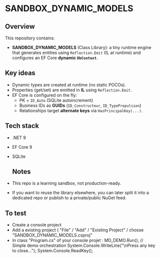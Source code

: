 # SANDBOX_DYNAMIC_MODELS

## Overview
This repository contains:
- **SANDBOX_DYNAMIC_MODELS** (Class Library): a tiny runtime engine that generates entities using `Reflection.Emit` (IL at runtime) and configures an EF Core **dynamic `DbContext`**.

## Key ideas
- Dynamic types are created at runtime (no static POCOs).
- Properties (get/set) are emitted in **IL** using `Reflection.Emit`.
- EF Core is configured on the fly:
  - PK = `ID_Auto` (SQLite autoincrement)
  - Business IDs as **GUIDs** (`ID_Constructeur`, `ID_TypePropulsion`)
  - Relationships target **alternate keys** via `HasPrincipalKey(...)`.

## Tech stack
- .NET 9
- EF Core 9
- SQLite

  ## Notes
 - This repo is a learning sandbox, not production-ready.
 -  If you want to reuse the library elsewhere, you can later split it into a dedicated repo or publish to a private/public NuGet feed.

## To test 
- Create a console project
- Add a existing project ( "File" / "Add" /  "Existing Project" /  chosse "SANDBOX_DYNAMIC_MODELS.csproj" 
- In class "Program.cs" of your console projet :
   MD_DEMO.Run(); // Simple demo orchestration
   System.Console.WriteLine("\nPress any key to close...");
   System.Console.ReadKey();
           
